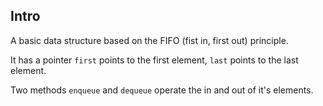 ## Intro
A basic data structure based on the FIFO (fist in, first out) principle.

It has a pointer `first` points to the first element, `last` points to the last element.

Two methods `enqueue` and `dequeue` operate the in and out of it's elements.